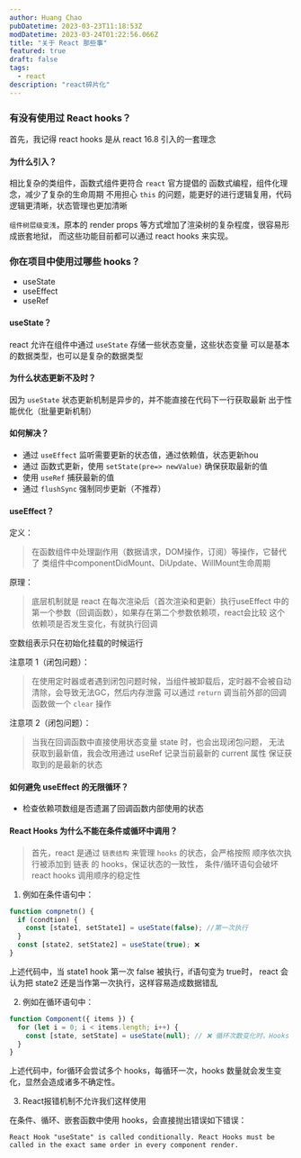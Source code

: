 ```yaml
---
author: Huang Chao
pubDatetime: 2023-03-23T11:18:53Z
modDatetime: 2023-03-24T01:22:56.066Z
title: "关于 React 那些事"
featured: true
draft: false
tags:
  - react
description: "react碎片化"
---
```


### 有没有使用过 React hooks？

首先，我记得 react hooks 是从 react 16.8 引入的一套理念

#### 为什么引入？

相比复杂的类组件，函数式组件更符合 `react` 官方提倡的 函数式编程，组件化理念，减少了复杂的生命周期
不用担心 `this` 的问题，能更好的进行逻辑复用，代码逻辑更清晰，状态管理也更加清晰

`组件树层级变浅`，原本的 render props 等方式增加了渲染树的复杂程度，很容易形成嵌套地狱，
而这些功能目前都可以通过 react hooks 来实现。

### 你在项目中使用过哪些 hooks？

- useState
- useEffect
- useRef

#### useState？

react 允许在组件中通过 `useState` 存储一些状态变量，这些状态变量
可以是基本的数据类型，也可以是复杂的数据类型

#### 为什么状态更新不及时？

因为 `useState` 状态更新机制是异步的，并不能直接在代码下一行获取最新
出于性能优化（批量更新机制）

#### 如何解决？

- 通过 `useEffect` 监听需要更新的状态值，通过依赖值，状态更新hou
- 通过 函数式更新，使用 `setState(pre=> newValue)` 确保获取最新的值
- 使用 `useRef` 捕获最新的值
- 通过 `flushSync` 强制同步更新（不推荐）

#### useEffect？

定义：

> 在函数组件中处理副作用（数据请求，DOM操作，订阅）等操作，它替代了
> 类组件中componentDidMount、DiUpdate、WillMount生命周期

原理：

> 底层机制就是 react 在每次渲染后（首次渲染和更新）执行useEffect
> 中的第一个参数（回调函数），如果存在第二个参数依赖项，react会比较
> 这个依赖项是否发生变化，有就执行回调

空数组表示只在初始化挂载的时候运行

注意项 1（闭包问题）：

> 在使用定时器或者遇到闭包问题时候，当组件被卸载后，定时器不会被自动清除，会导致无法GC，然后内存泄露
> 可以通过 `return` 调当前外部的回调函数做一个 `clear` 操作

注意项 2（闭包问题）：

> 当我在回调函数中直接使用状态变量 state 时，也会出现闭包问题，
> 无法获取到最新值，我会改用通过 useRef 记录当前最新的 current 属性
> 保证获取到的是最新的状态

#### 如何避免 useEffect 的无限循环？

- 检查依赖项数组是否遗漏了回调函数内部使用的状态

#### React Hooks 为什么不能在条件或循环中调用？

> 首先，react 是通过 `链表结构` 来管理 `hooks` 的状态，会严格按照
> 顺序依次执行被添加到 链表 的 hooks，保证状态的一致性，
> 条件/循环语句会破坏 react hooks 调用顺序的稳定性

1. 例如在条件语句中：

```js
function compnetn() {
  if (condtion) {
    const [state1, setState1] = useState(false); //第一次执行
  }
  const [state2, setState2] = useState(true); ❌
}
```

上述代码中，当 state1 hook 第一次 false 被执行，if语句变为 true时，
react 会认为把 state2 还是当作第一次执行，这样容易造成数据错乱

2. 例如在循环语句中：

```js
function Component({ items }) {
  for (let i = 0; i < items.length; i++) {
    const [state, setState] = useState(null); // ❌ 循环次数变化时，Hooks 数量会改变
  }
}
```

上述代码中，for循环会尝试多个 hooks，每循环一次，hooks 数量就会发生变化，显然会造成诸多不确定性。

3. React报错机制不允许我们这样使用

在条件、循环、嵌套函数中使用 hooks，会直接抛出错误如下错误：

`React Hook "useState" is called conditionally. React Hooks must be called in the exact same order in every component render.`
